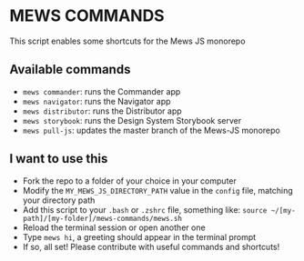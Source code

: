 # MEWS COMMANDS

This script enables some shortcuts for the Mews JS monorepo

## Available commands

- `mews commander`: runs the Commander app
- `mews navigator`: runs the Navigator app
- `mews distributor`: runs the Distributor app
- `mews storybook`: runs the Design System Storybook server
- `mews pull-js`: updates the master branch of the Mews-JS monorepo

## I want to use this

- Fork the repo to a folder of your choice in your computer
- Modify the `MY_MEWS_JS_DIRECTORY_PATH` value in the `config` file, matching your directory path
- Add this script to your `.bash` or `.zshrc` file, something like: `source ~/[my-path]/[my-folder]/mews-commands/mews.sh`
- Reload the terminal session or open another one
- Type `mews hi`, a greeting should appear in the terminal prompt
- If so, all set! Please contribute with useful commands and shortcuts!
